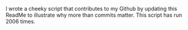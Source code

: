 I wrote a cheeky script that contributes to my Github by updating this ReadMe to illustrate why more than commits matter. This script has run 2006 times.